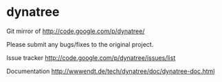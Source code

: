 dynatree
========

Git mirror of http://code.google.com/p/dynatree/

Please submit any bugs/fixes to the original project.

Issue tracker http://code.google.com/p/dynatree/issues/list

Documentation http://wwwendt.de/tech/dynatree/doc/dynatree-doc.html
